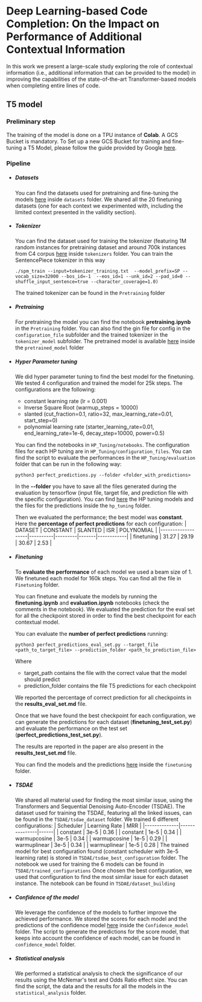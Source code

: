# Deep Learning-based Code Completion: On the Impact on Performance of Additional Contextual Information

In this work we present a large-scale study exploring the role of contextual information (i.e., additional information that can be provided to the model) in improving the capabilities of the state-of-the-art Transformer-based models when completing entire lines of code.

## T5 model

### Preliminary step
The training of the model is done on a TPU instance of **Colab**.
A GCS Bucket is mandatory.
To Set up a new GCS Bucket for training and fine-tuning a T5 Model, please follow the guide provided by Google [here](https://cloud.google.com/storage/docs/quickstart-console).


### Pipeline
* ##### Datasets

    You can find the datasets used for pretraining and fine-tuning the models [here](https://zenodo.org/record/7643970) inside `datasets` folder. 
    We shared all the 20 finetuning datasets (one for each context we experimented with, including the limited context presented in the validity section).

* ##### Tokenizer
    
    You can find the dataset used for training the tokenizer (featuring 1M random instances for pretraining dataset and around 700k instances from C4 corpus [here](https://zenodo.org/record/7643970) inside `tokenizers` folder.
    You can train the SentencePiece tokenizer in this way
    ```
    ./spm_train --input=tokenizer_training.txt  --model_prefix=SP --vocab_size=32000 --bos_id=-1  --eos_id=1 --unk_id=2 --pad_id=0 --shuffle_input_sentence=true --character_coverage=1.0)
    ```
    The trained tokenizer can be found in the `Pretraining` folder
      
* ##### Pretraining
    
    For pretraining the model you can find the notebook **pretraining.ipynb** in the `Pretraining` folder. 
    You can also find the gin file for config in the `configuration_file` subfolder and the trained tokenizer in the `tokenizer_model` subfolder.
    The pretrained model is available [here](https://zenodo.org/record/7643970) inside the `pretrained_model` folder
    
* ##### Hyper Parameter tuning

    We did hyper parameter tuning to find the best model for the finetuning.
    We tested 4 configuration and trained the model for 25k steps.
    The configurations are the following:
    - constant learning rate (lr = 0.001)
    - Inverse Square Root (warmup_steps = 10000)
    - slanted (cut_fraction=0.1, ratio=32, max_learning_rate=0.01, start_step=0)
    - polynomial learning rate (starter_learning_rate=0.01, end_learning_rate=1e-6, decay_step=10000, power=0.5)
    
    You can find the notebooks in `HP_Tuning/notebooks`.
    The configuration files for each HP tuning are in `HP_Tuning/configuration_files`.
    You can find the script to evaluate the performances in the `HP_Tuning/evaluation` folder that can be run in the following way:
    ```
    python3 perfect_predictions.py --folder <folder_with_predictions> 
    ```
    In the **--folder** you have to save all the files generated during the evaluation by tensorflow (input file, target file, and prediction file with the specific configuration).
    You can find [here](https://zenodo.org/record/7643970) the HP tuning models and the files for the predictions inside the `hp_tuning` folder.
    
    Then we evaluated the performance; the best model was **constant**.
    Here the **percentage of perfect predictions** for each configuration:
    | DATASET           | CONSTANT | SLANTED | ISR   | POLYNOMIAL |
    |-------------------|----------|---------|-------|------------|
    | finetuning    |    31.27 |   29.19 | 30.67 |      2.53 |
    
* ##### Finetuning

    To **evaluate the performance** of each model we used a beam size of 1.
    We finetuned each model for 160k steps.
    You can find all the file in `Finetuning` folder.
  
    You can finetune and evaluate the models by running the **finetuning.ipynb** and **evaluation.ipynb** notebooks (check the comments in the notebook).
    We evaluated the prediction for the eval set for all the checkpoint stored in order to find the best checkpoint for each contextual model.
        
    You can evaluate the **number of perfect predictions** running:
    ```
    python3 perfect_predictions_eval_set.py --target_file <path_to_target_file> --prediction_folder <path_to_prediction_file>
    ```
    Where
    - target_path contains the file with the correct value that the model should predict
    - prediction_folder contains the file T5 predictions for each checkpoint

    We reported the percentage of correct prediction for all checkpoints in the **results_eval_set.md** file.
    
    Once that we have found the best checkpoint for each configuration, we can generate the predictions for each dataset (**finetuning_test_set.py**) and evaluate the performance on the test set (**perfect_predictions_test_set.py**).
    
    The results are reported in the paper are also present in the **results_test_set.md** file.
   
    You can find the models and the predictions [here](https://zenodo.org/record/7643970) inside the `finetuning` folder.
  
* ##### TSDAE   
  
  We shared all material used for finding the most similar issue, using the Transformers and Sequential Denoising Auto-Encoder (TSDAE).
  The dataset used for training the TSDAE, featuring all the linked issues, can be found in the `TSDAE/tsdae_dataset` folder.
  We trained 6 different configurations:
    | Scheduler    | Learning Rate | MRR  |
    |--------------|---------------|------|
    | constant     | 3e-5          | 0.36 |
    | constant     | 1e-5          | 0.34 |
    | warmupcosine | 3e-5          | 0.34 |
    | warmupcosine | 1e-5          | 0.29 |
    | warmuplinear | 3e-5          | 0.34 |
    | warmuplinear | 1e-5          | 0.28 |
  The trained model for best configuration found (constant scheduler with 3e-5 learning rate) is stored in `TSDAE/tsdae_best_configuration` folder.
  The notebook we used for training the 6 models can be found in `TSDAE/trained_configurations`
  Once chosen the best configuration, we used that configuration to find the most similar issue for each dataset instance. The notebook can be found in `TSDAE/dataset_building`
  
* ##### Confidence of the model    

    We leverage the confidence of the models to further improve the achieved performance.
    We stored the scores for each model and the predictions of the confidence model [here](https://zenodo.org/record/7643970) inside the `Confidence_model` folder.
    The script to generate the predictions for the score model, that keeps into account the confidence of each model, can be found in `confidence_model` folder.
    
* ##### Statistical analysis    

    We performed a statistical analysis to check the significance of our results using the McNemar's test and Odds Ratio effect size.
    You can find the script, the data and the results for all the models in the `statistical_analysis` folder.
    


   
    